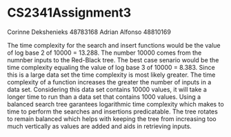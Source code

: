 # CS2341Assignment3
Corinne Dekshenieks 48783168
Adrian Alfonso 48810169

The time complexity for the search and insert functions would be the value of log base 2 of 10000 = 13.288. The number 10000 comes from the numnber inputs to the Red-Black tree. The best case senario would be the time complexity equaling the value of log base 3 of 10000 = 8.383. Since this is a large data set the time complexity is most likely greater.
The time complexity of a function increases the greater the number of inputs in a data set. Considering this data set contains 10000 values, it will take a longer time to run than a data set that contains 1000 values. 
Using a balanced search tree garantees logarithmic time complexity which makes to time to perform the searches and insertions predicatable. The tree rotates to remain balanced which helps with keeping the tree from increasing too much vertically as values are added and aids in retrieving inputs.
